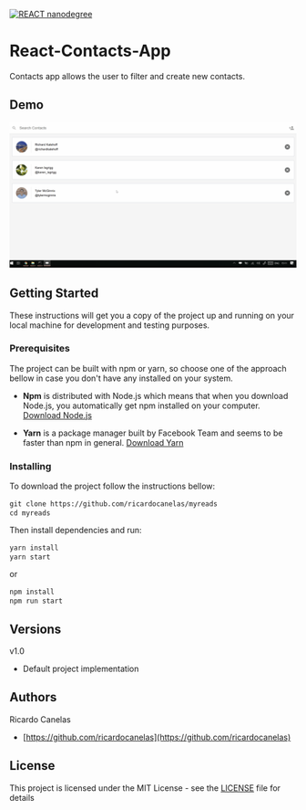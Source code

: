 [![REACT nanodegree](https://img.shields.io/badge/udacity-REACTND-02b3e4.svg?style=flat)](https://www.udacity.com/course/react-nanodegree--nd019)
# React-Contacts-App

Contacts app allows the user to filter and create new contacts.

## Demo
![Gif](https://github.com/Srinivasan87/React-Contacts-App/blob/master/Contacts.gif)

## Getting Started

These instructions will get you a copy of the project up and running on your local machine for development and testing purposes.

### Prerequisites

The project can be built with npm or yarn, so choose one of the approach bellow in case you don't have any installed on your system.

* **Npm** is distributed with Node.js which means that when you download Node.js, you automatically get npm installed on your computer. [Download Node.js](https://nodejs.org/en/download/)

* **Yarn** is a package manager built by Facebook Team and seems to be faster than npm in general.  [Download Yarn](https://yarnpkg.com/en/docs/install)

### Installing

To download the project follow the instructions bellow:

```
git clone https://github.com/ricardocanelas/myreads
cd myreads
```

Then install dependencies and run:

```
yarn install
yarn start
```

or

```
npm install
npm run start
```

## Versions

v1.0
* Default project implementation

## Authors

Ricardo Canelas
* [https://github.com/ricardocanelas](https://github.com/ricardocanelas)

## License

This project is licensed under the MIT License - see the [LICENSE](LICENSE) file for details
